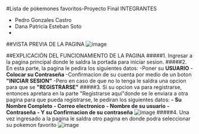 #Lista de pokemones favoritos-Proyecto Final 
INTEGRANTES
- Pedro Gonzales Castro
- Dana Patricia Esteban Soto
- 

##VISTA PREVIA DE LA PAGINA
![image](https://user-images.githubusercontent.com/118759662/210032519-d74fac64-f6a1-4bef-bbab-d061d3e8eb03.png)

##EXPLICACIÓN DEL FUNCIONAMIENTO DE LA PAGINA
#####1. Ingresar a la pagina principal donde le saldra la portada para iniciar sesion.
#####2. En esta parte, la pagina le pedira los siguientes datos:
-Poner su **USUARIO**
-**Colocar su Contraseña**
-Confirmacion de su cuenta por medio de un boton **"INICIAR SESION"**
-Pero en caso de que no lo tenga le saldra una opcion para que se **"REGISTRARSE"**
#####3. Si su opcion va para registrarse, entonces apretara en la parte "Registrarse aquí"donde se le enviara a otra pagina para que pueda registrarse, le pediran los siguientes datos:
**- Su Nombre Completo**
**- Correo electronico**
**- Nombre de su usuario**
**- Contraseña**
**- Y su Confirmacion de su contraseña**
![image](https://user-images.githubusercontent.com/118759662/210033597-0024ef1c-4901-4422-9132-3cc6b6410aea.png)
#####4. Una vez ingresado a la pagina le saldra otro pagina en donde podra seleccionar su pokemon favorito
![image](https://user-images.githubusercontent.com/118759662/210034825-d3a0c85f-c40e-4399-8928-7cb31d7b2dfa.png)



